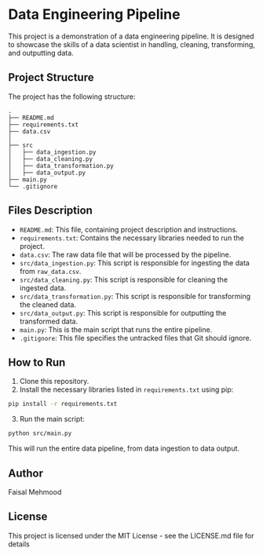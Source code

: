 # Data Engineering Pipeline

This project is a demonstration of a data engineering pipeline. It is designed to showcase the skills of a data scientist in handling, cleaning, transforming, and outputting data.

## Project Structure

The project has the following structure:

```
.
├── README.md
├── requirements.txt
├── data.csv
│   
├── src
│   ├── data_ingestion.py
│   ├── data_cleaning.py
│   ├── data_transformation.py
│   ├── data_output.py
├── main.py
└── .gitignore
```

## Files Description

- `README.md`: This file, containing project description and instructions.
- `requirements.txt`: Contains the necessary libraries needed to run the project.
- `data.csv`: The raw data file that will be processed by the pipeline.
- `src/data_ingestion.py`: This script is responsible for ingesting the data from `raw_data.csv`.
- `src/data_cleaning.py`: This script is responsible for cleaning the ingested data.
- `src/data_transformation.py`: This script is responsible for transforming the cleaned data.
- `src/data_output.py`: This script is responsible for outputting the transformed data.
- `main.py`: This is the main script that runs the entire pipeline.
- `.gitignore`: This file specifies the untracked files that Git should ignore.

## How to Run

1. Clone this repository.
2. Install the necessary libraries listed in `requirements.txt` using pip:

```bash
pip install -r requirements.txt
```

3. Run the main script:

```bash
python src/main.py
```

This will run the entire data pipeline, from data ingestion to data output.

## Author

Faisal Mehmood

## License

This project is licensed under the MIT License - see the LICENSE.md file for details
